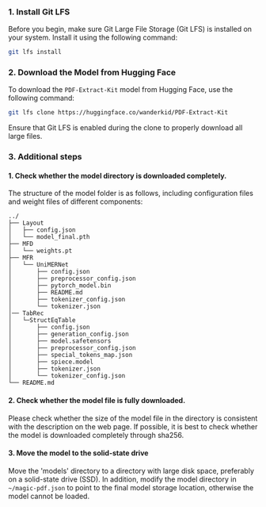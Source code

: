 ### 1. Install Git LFS
Before you begin, make sure Git Large File Storage (Git LFS) is installed on your system. Install it using the following command:

```bash
git lfs install
```

### 2. Download the Model from Hugging Face
To download the `PDF-Extract-Kit` model from Hugging Face, use the following command:

```bash
git lfs clone https://huggingface.co/wanderkid/PDF-Extract-Kit
```

Ensure that Git LFS is enabled during the clone to properly download all large files.

### 3. Additional steps

#### 1. Check whether the model directory is downloaded completely.

The structure of the model folder is as follows, including configuration files and weight files of different components:
```
../
├── Layout
│   ├── config.json
│   └── model_final.pth
├── MFD
│   └── weights.pt
├── MFR
│   └── UniMERNet
│       ├── config.json
│       ├── preprocessor_config.json
│       ├── pytorch_model.bin
│       ├── README.md
│       ├── tokenizer_config.json
│       └── tokenizer.json
│── TabRec
│   └─StructEqTable
│       ├── config.json
│       ├── generation_config.json
│       ├── model.safetensors
│       ├── preprocessor_config.json
│       ├── special_tokens_map.json
│       ├── spiece.model
│       ├── tokenizer.json
│       └── tokenizer_config.json 
└── README.md
```
#### 2. Check whether the model file is fully downloaded.

Please check whether the size of the model file in the directory is consistent with the description on the web page. If possible, it is best to check whether the model is downloaded completely through sha256.

#### 3. Move the model to the solid-state drive

Move the 'models' directory to a directory with large disk space, preferably on a solid-state drive (SSD). In addition, modify the model directory in `~/magic-pdf.json` to point to the final model storage location, otherwise the model cannot be loaded.